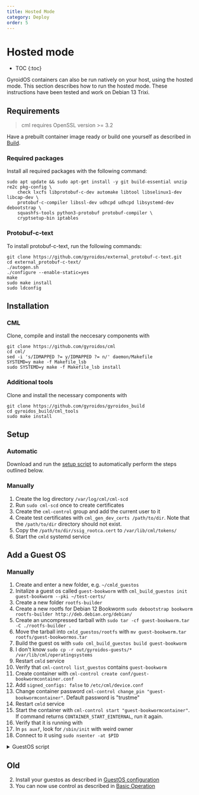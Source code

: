 ```yaml
---
title: Hosted Mode
category: Deploy
order: 5
---
```

# Hosted mode
- TOC
{:toc}

GyroidOS containers can also be run natively on your host, using the hosted mode.
This section describes how to run the hosted mode.
These instructions have been tested and work on Debian 13 Trixi.

## Requirements
> cml requires OpenSSL version >= 3.2

Have a prebuilt container image ready or build one yourself as described in [Build](/build/build).

### Required packages
Install all required packages with the following command:
```
sudo apt update && sudo apt-get install -y git build-essential unzip re2c pkg-config \
    check lxcfs libprotobuf-c-dev automake libtool libselinux1-dev libcap-dev \
    protobuf-c-compiler libssl-dev udhcpd udhcpd libsystemd-dev debootstrap \
    squashfs-tools python3-protobuf protobuf-compiler \
    cryptsetup-bin iptables
```

### Protobuf-c-text
To install protobuf-c-text, run the following commands:
```
git clone https://github.com/gyroidos/external_protobuf-c-text.git
cd external_protobuf-c-text/
./autogen.sh
./configure --enable-static=yes
make
sudo make install
sudo ldconfig
```

## Installation

### CML
Clone, compile and install the neccesary components with
```
git clone https://github.com/gyroidos/cml
cd cml/
sed -i 's/IDMAPPED ?= y/IDMAPPED ?= n/' daemon/Makefile
SYSTEMD=y make -f Makefile_lsb
sudo SYSTEMD=y make -f Makefile_lsb install
```

### Additional tools
Clone and install the necessary components with
```
git clone https://github.com/gyroidos/gyroidos_build
cd gyroidos_build/cml_tools
sudo make install
```

## Setup

### Automatic

Download and run the [setup script](/assets/hosted-setup.sh) to automatically perform the steps outlined below.

### Manually

1. Create the log directory `/var/log/cml/cml-scd`
2. Run `sudo cml-scd` once to create certificates
3. Create the `cml-control` group and add the current user to it
4. Create test certificates with `cml_gen_dev_certs /path/to/dir`. Note that the `/path/to/dir` directory should not exist.
5. Copy the `/path/to/dir/ssig_rootca.cert` to `/var/lib/cml/tokens/`
6. Start the `cmld` systemd service


## Add a Guest OS

### Manually

1. Create and enter a new folder, e.g. `~/cmld_guestos`
2. Initalize a guest os called `guest-bookworm` with `cml_build_guestos init guest-bookworm --pki ~/test-certs/`
3. Create a new folder `rootfs-builder`
4. Create a new rootfs for Debian 12 Bookworm `sudo debootstrap bookworm rootfs-builder http://deb.debian.org/debian/`
5. Create an uncompressed tarball with `sudo tar -cf guest-bookworm.tar -C ./rootfs-builder .`
6. Move the tarball into `cmld_guestos/rootfs` with `mv guest-bookworm.tar  rootfs/guest-bookwormos.tar`
7. Build the guest os with `sudo cml_build_guestos build guest-bookworm`
8. I don't know `sudo cp -r out/gyroidos-guests/* /var/lib/cml/operatingsystems`
9. Restart `cmld` service
10. Verify that `cml-control list_guestos` contains `guest-bookworm`
11. Create container with `cml-control create conf/guest-bookwormcontainer.conf`
12. Add `signed_configs: false` to `/etc/cml/device.conf`
13. Change container password `cml-control change_pin "guest-bookwormcontainer"`. Default password is "trustme"
14. Restart `cmld` service
15. Start the container with `cml-control start "guest-bookwormcontainer"`. If command returns `CONTAINER_START_EINTERNAL`, run it again.
16. Verify that it is running with `    `
17. In `ps auxf`, look for `/sbin/init` with weird owner
18. Connect to it using `sudo nsenter -at $PID`

<details markdown="0">
<summary style="display: list-item">GuestOS script</summary>

<pre>
#!/bin/bash

set -euo pipefail

if [ ! -d ~/test-certs/ ]; then
    echo "Certificate directory '~/test-certs/' is missing"
    exit 1
fi

echo "Creating GuestOS directory"
mkdir ~/cmld_guestos
cd ~/cmld_guestos

echo
echo "Initalizing guest os"
cml_build_guestos init guest-bookworm --pki ~/test-certs/

echo
echo "Creating debian 12 rootfs"
mkdir rootfs-builder
sudo debootstrap bookworm rootfs-builder http://deb.debian.org/debian/

echo
echo "Creating tar archive of rootfs"
sudo tar -cf guest-bookworm.tar -C ./rootfs-builder .
mv guest-bookworm.tar  rootfs/guest-bookwormos.tar

echo
echo "Building the guestos"
sudo cml_build_guestos build guest-bookworm

echo
echo "Moving guest OS to '/var/lib/cml/operatingsystems'"
sudo cp -r out/gyroidos-guests/* /var/lib/cml/operatingsystems

echo
echo "Disabling signed configs for this example"
echo "signed_configs: false" >> /etc/cml/device.conf

echo
echo "Restarting cmld service"
sudo systemctl stop cmld.service
sudo systemctl start cmld.service
echo "Verifying that restart was successful"
systemctl is-active --quiet cmld.service

echo
echo "Verifying that the guest os was successfully registred"
cml-control list_guestos | grep -q "guest-bookworm"

echo
echo "Creating GyroidOS container"
cml-control create conf/guest-bookwormcontainer.conf

echo
echo "Updating container password to be empty"
printf "trustme\n\n\n" | cml-control change_pin "guest-bookwormcontainer"

echo
echo "Starting the container"
while true
do
    if $(printf "\n" | cml-control start "guest-bookwormcontainer" | grep -q "CONTAINER_START_OK"); then
        echo "Container started successfully"
        break
    fi
    
    echo "Container did not start successfully. Waiting for 2 seconds before retrying"
    sleep 2
done

echo
echo "Waiting for the container to be ready"
while true
do
    if $(cml-control list "guest-bookwormcontainer" | grep -q "state: RUNNING"); then
        echo "Container is running"
        break
    else if $(cml-control list "guest-bookwormcontainer" | grep -q "state: STOPPED"); then
        echo "Container has stopped. Some error has occurred."
        exit 1
    fi
    
    echo "Container is not yet running. Waiting for 2 seconds before retrying"
    sleep 2
done

echo
echo "Determening container's PID"
CONTAINER_PID=$(ps auxf | grep -A 10 "[/]usr/sbin/cmld" | grep /sbin/init | awk '{print $2}')

echo "To connect to the container run:"
echo "sudo nsenter -at $CONTAINER_PID"
</pre>
</details>

## Old
2. Install your guestos as described in [GuestOS configuration](/operate/guestos_config)
6. You can now use control as described in [Basic Operation](/operate/control)
